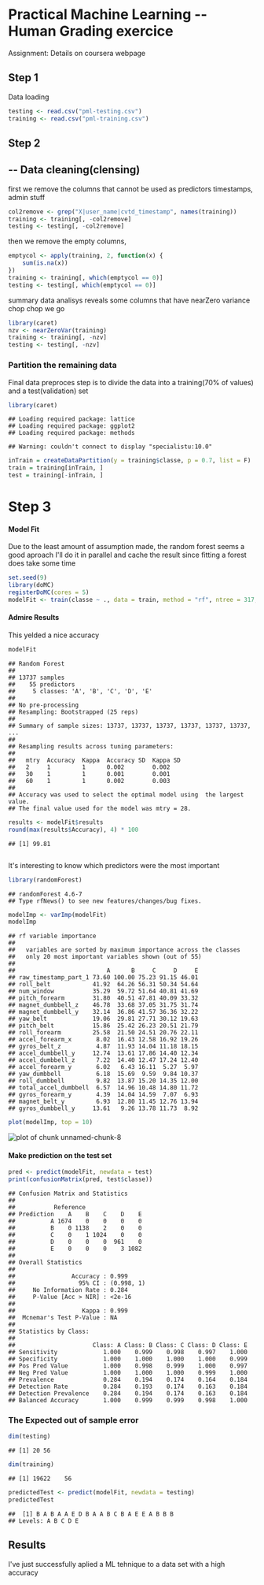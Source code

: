 Practical Machine Learning -- Human Grading exercice
===
Assignment: 
Details on coursera webpage

Step 1
---
Data loading

```r
testing <- read.csv("pml-testing.csv")
training <- read.csv("pml-training.csv")
```


## Step 2
--
Data cleaning(clensing)
---
first we remove the columns that cannot be used as predictors
timestamps, admin stuff

```r
col2remove <- grep("X|user_name|cvtd_timestamp", names(training))
training <- training[, -col2remove]
testing <- testing[, -col2remove]
```


then we remove the empty columns, 

```r
emptycol <- apply(training, 2, function(x) {
    sum(is.na(x))
})
training <- training[, which(emptycol == 0)]
testing <- testing[, which(emptycol == 0)]
```


summary data analisys reveals some columns that have nearZero variance
chop chop we go

```r
library(caret)
nzv <- nearZeroVar(training)
training <- training[, -nzv]
testing <- testing[, -nzv]
```


### Partition the remaining data
Final data preproces step is to divide the data into a training(70% of values) and a test(validation) set

```r
library(caret)
```

```
## Loading required package: lattice
## Loading required package: ggplot2
## Loading required package: methods
```

```
## Warning: couldn't connect to display "specialistu:10.0"
```

```r
inTrain = createDataPartition(y = training$classe, p = 0.7, list = F)
train = training[inTrain, ]
test = training[-inTrain, ]
```


Step 3
===
#### Model Fit
Due to the least amount of assumption made, the random forest seems a good aproach
I'll do it in parallel and  cache the result since fitting a forest does take some time


```r
set.seed(9)
library(doMC)
registerDoMC(cores = 5)
modelFit <- train(classe ~ ., data = train, method = "rf", ntree = 317, importance = T)
```

#### Admire Results
This yelded a nice accuracy

```r
modelFit
```

```
## Random Forest 
## 
## 13737 samples
##    55 predictors
##     5 classes: 'A', 'B', 'C', 'D', 'E' 
## 
## No pre-processing
## Resampling: Bootstrapped (25 reps) 
## 
## Summary of sample sizes: 13737, 13737, 13737, 13737, 13737, 13737, ... 
## 
## Resampling results across tuning parameters:
## 
##   mtry  Accuracy  Kappa  Accuracy SD  Kappa SD
##   2     1         1      0.002        0.002   
##   30    1         1      0.001        0.001   
##   60    1         1      0.002        0.003   
## 
## Accuracy was used to select the optimal model using  the largest value.
## The final value used for the model was mtry = 28.
```

```r
results <- modelFit$results
round(max(results$Accuracy), 4) * 100
```

```
## [1] 99.81
```

```r

```


It's interesting to know which predictors were the most important

```r
library(randomForest)
```

```
## randomForest 4.6-7
## Type rfNews() to see new features/changes/bug fixes.
```

```r
modelImp <- varImp(modelFit)
modelImp
```

```
## rf variable importance
## 
##   variables are sorted by maximum importance across the classes
##   only 20 most important variables shown (out of 55)
## 
##                          A      B     C     D     E
## raw_timestamp_part_1 73.60 100.00 75.23 91.15 46.01
## roll_belt            41.92  64.26 56.31 50.34 54.64
## num_window           35.29  59.72 51.64 40.81 41.69
## pitch_forearm        31.80  40.51 47.81 40.09 33.32
## magnet_dumbbell_z    46.78  33.68 37.05 31.75 31.74
## magnet_dumbbell_y    32.14  36.86 41.57 36.36 32.22
## yaw_belt             19.06  29.81 27.71 30.12 19.63
## pitch_belt           15.86  25.42 26.23 20.51 21.79
## roll_forearm         25.58  21.50 24.51 20.76 22.11
## accel_forearm_x       8.02  16.43 12.58 16.92 19.26
## gyros_belt_z          4.87  11.93 14.04 11.18 18.15
## accel_dumbbell_y     12.74  13.61 17.86 14.40 12.34
## accel_dumbbell_z      7.22  14.40 12.47 17.24 12.40
## accel_forearm_y       6.02   6.43 16.11  5.27  5.97
## yaw_dumbbell          6.18  15.69  9.59  9.84 10.37
## roll_dumbbell         9.82  13.87 15.20 14.35 12.00
## total_accel_dumbbell  6.57  14.96 10.48 14.80 11.72
## gyros_forearm_y       4.39  14.04 14.59  7.07  6.93
## magnet_belt_y         6.93  12.80 11.45 12.76 13.94
## gyros_dumbbell_y     13.61   9.26 13.78 11.73  8.92
```

```r
plot(modelImp, top = 10)
```

![plot of chunk unnamed-chunk-8](figure/unnamed-chunk-8.png) 

#### Make prediction on the test set

```r
pred <- predict(modelFit, newdata = test)
print(confusionMatrix(pred, test$classe))
```

```
## Confusion Matrix and Statistics
## 
##           Reference
## Prediction    A    B    C    D    E
##          A 1674    0    0    0    0
##          B    0 1138    2    0    0
##          C    0    1 1024    0    0
##          D    0    0    0  961    0
##          E    0    0    0    3 1082
## 
## Overall Statistics
##                                     
##                Accuracy : 0.999     
##                  95% CI : (0.998, 1)
##     No Information Rate : 0.284     
##     P-Value [Acc > NIR] : <2e-16    
##                                     
##                   Kappa : 0.999     
##  Mcnemar's Test P-Value : NA        
## 
## Statistics by Class:
## 
##                      Class: A Class: B Class: C Class: D Class: E
## Sensitivity             1.000    0.999    0.998    0.997    1.000
## Specificity             1.000    1.000    1.000    1.000    0.999
## Pos Pred Value          1.000    0.998    0.999    1.000    0.997
## Neg Pred Value          1.000    1.000    1.000    0.999    1.000
## Prevalence              0.284    0.194    0.174    0.164    0.184
## Detection Rate          0.284    0.193    0.174    0.163    0.184
## Detection Prevalence    0.284    0.194    0.174    0.163    0.184
## Balanced Accuracy       1.000    0.999    0.999    0.998    1.000
```

### The Expected out of sample error

```r
dim(testing)
```

```
## [1] 20 56
```

```r
dim(training)
```

```
## [1] 19622    56
```

```r
predictedTest <- predict(modelFit, newdata = testing)
predictedTest
```

```
##  [1] B A B A A E D B A A B C B A E E A B B B
## Levels: A B C D E
```

## Results
I've just successfully aplied a ML tehnique to a data set with a high accuracy

